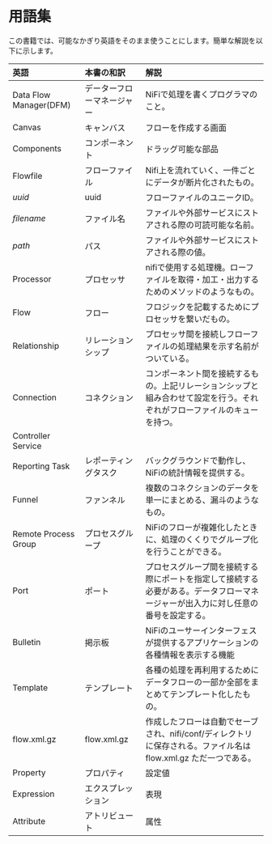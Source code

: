 # 用語集

この書籍では、可能なかぎり英語をそのまま使うことにします。簡単な解説を以下に示します。

| 英語 | 本書の和訳 | 解説 |
|:----------|:--------|:----------------|
| Data Flow Manager(DFM) | データーフローマネージャー | NiFiで処理を書くプログラマのこと。 |
|Canvas | キャンバス | フローを作成する画面 |
|Components | コンポーネント | ドラッグ可能な部品 |
|Flowfile |フローファイル | Nifi上を流れていく、一件ごとにデータが断片化されたもの。 |
| _uuid_ | uuid | フローファイルのユニークID。 |
| _filename_ | ファイル名 | ファイルや外部サービスにストアされる際の可読可能な名前。 |
| _path_ | パス | ファイルや外部サービスにストアされる際の値。 |
| Processor | プロセッサ| nifiで使用する処理機。ローファイルを取得・加工・出力するためのメソッドのようなもの。 |
|Flow | フロー | フロジックを記載するためにプロセッサを繋いだもの。 |
|Relationship| リレーションシップ| プロセッサ間を接続しフローファイルの処理結果を示す名前がついている。 |
|Connection|コネクション| コンポーネント間を接続するもの。上記リレーションシップと組み合わせて設定を行う。それぞれがフローファイルのキューを持つ。|
|Controller Service| | |
|Reporting Task| レポーティングタスク| バックグラウンドで動作し、NiFiの統計情報を提供する。 |
|Funnel | ファンネル | 複数のコネクションのデータを単一にまとめる、漏斗のようなもの。|
|Remote Process Group| プロセスグループ | NiFiのフローが複雑化したときに、処理のくくりでグループ化を行うことができる。 |
|Port | ポート | プロセスグループ間を接続する際にポートを指定して接続する必要がある。データフローマネージャーが出入力に対し任意の番号を設定する。 |
|Bulletin| 掲示板 | NiFiのユーサーインターフェスが提供するアプリケーションの各種情報を表示する機能|
|Template | テンプレート |各種の処理を再利用するためにデータフローの一部か全部をまとめてテンプレート化したもの。 |
|flow.xml.gz|flow.xml.gz | 作成したフローは自動でセーブされ、nifi/conf/ディレクトリに保存される。ファイル名はflow.xml.gz ただ一つである。|
|Property | プロパティ| 設定値 |
|Expression | エクスプレッション | 表現 |
|Attribute | アトリビュート | 属性 |
